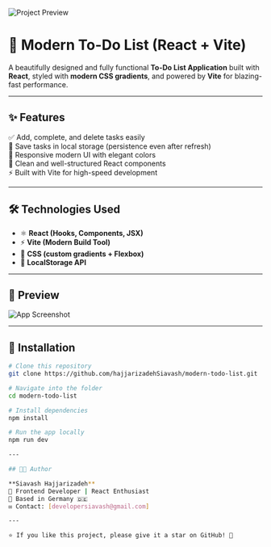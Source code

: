 ![Project Preview](./preview.png)
# 📝 Modern To-Do List (React + Vite)

A beautifully designed and fully functional **To-Do List Application** built with **React**, styled with **modern CSS gradients**, and powered by **Vite** for blazing-fast performance.

---

## ✨ Features
✅ Add, complete, and delete tasks easily  
💾 Save tasks in local storage (persistence even after refresh)  
🎨 Responsive modern UI with elegant colors  
🧩 Clean and well-structured React components  
⚡ Built with Vite for high-speed development  

---

## 🛠️ Technologies Used
- ⚛️ **React (Hooks, Components, JSX)**
- ⚡ **Vite (Modern Build Tool)**
- 🎨 **CSS (custom gradients + Flexbox)**
- 💾 **LocalStorage API**

---

## 🌈 Preview
![App Screenshot](https://via.placeholder.com/800x400?text=Modern+To-Do+List+Preview)

---

## 🚀 Installation

```bash
# Clone this repository
git clone https://github.com/hajjarizadehSiavash/modern-todo-list.git

# Navigate into the folder
cd modern-todo-list

# Install dependencies
npm install

# Run the app locally
npm run dev

---

## 👨‍💻 Author  

**Siavash Hajjarizadeh**  
💼 Frontend Developer | React Enthusiast  
📍 Based in Germany 🇩🇪  
✉️ Contact: [developersiavash@gmail.com]  

---

⭐ If you like this project, please give it a star on GitHub! 🌟
